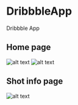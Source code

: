# DribbbleApp
Dribbble App

## Home page
![alt text](http://img1.lukou.com/static/p/blog/medium/0006/16/70/71/6167071.jpg)
![alt text](http://img1.lukou.com/static/p/blog/medium/0006/16/70/72/6167072.jpg)


## Shot info page
![alt text](http://img1.lukou.com/static/p/blog/medium/0006/16/70/70/6167070.jpg)

